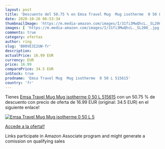 ```yaml
---
layout: post
title: 'Descuento del 50.75 % en Emsa Travel Mug  Mug isotherme  0 50 L 5'
date: 2020-10-26 06:53:34
thumbnailImage: 'https://m.media-amazon.com/images/I/31fi3MwQhcL._SL200_.jpg'
images: [ 'https://m.media-amazon.com/images/I/31fi3MwQhcL._SL200_.jpg' ]
comments: true
category: ofertas
author: ring
slug: 'B00VE3I2UW-fr'
description:
actualPrice: 16.99 EUR
currency: EUR
price: 16.99
comparePrice: 34.5 EUR
inStock: true
prodname: 'Emsa Travel Mug  Mug isotherme  0 50 L 515615'
country: 'fr'
---
```


Tienes [Emsa Travel Mug  Mug isotherme  0 50 L 515615](https://www.amazon.fr/dp/B00VE3I2UW/?tag=tolees0d-21) con un 50.75 % de descuento con precio de oferta de 16.99 EUR (original: 34.5 EUR) en el siguiente enlace!

[![Emsa Travel Mug  Mug isotherme  0 50 L 5](https://m.media-amazon.com/images/I/31fi3MwQhcL._SL200_.jpg)](https://www.amazon.fr/dp/B00VE3I2UW/?tag=tolees0d-21)

[Accede a la oferta!!](https://www.amazon.fr/dp/B00VE3I2UW/?tag=tolees0d-21)

Links participate in Amazon Associate program and might generate a comission on qualifying sales


